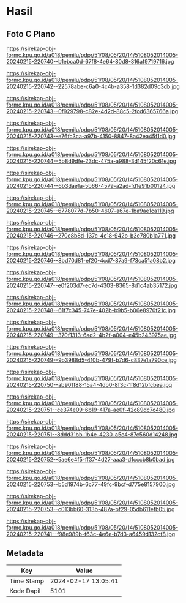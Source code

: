 # Hasil

## Foto C Plano

https://sirekap-obj-formc.kpu.go.id/a018/pemilu/pdpr/51/08/05/20/14/5108052014005-20240215-220740--b1ebca0d-67f8-4e64-80d8-316af9719716.jpg

https://sirekap-obj-formc.kpu.go.id/a018/pemilu/pdpr/51/08/05/20/14/5108052014005-20240215-220742--22578abe-c6a0-4c4b-a358-1d382d09c3db.jpg

https://sirekap-obj-formc.kpu.go.id/a018/pemilu/pdpr/51/08/05/20/14/5108052014005-20240215-220743--0f929798-c82e-4d2d-88c5-2fcd6365766a.jpg

https://sirekap-obj-formc.kpu.go.id/a018/pemilu/pdpr/51/08/05/20/14/5108052014005-20240215-220743--e76fc3ca-a97b-4150-8847-8a42ea45f1d0.jpg

https://sirekap-obj-formc.kpu.go.id/a018/pemilu/pdpr/51/08/05/20/14/5108052014005-20240215-220744--5b8d9dfe-23dc-475a-a988-3d145f20c61e.jpg

https://sirekap-obj-formc.kpu.go.id/a018/pemilu/pdpr/51/08/05/20/14/5108052014005-20240215-220744--6b3dae1a-5b66-4579-a2ad-fd1e91b00124.jpg

https://sirekap-obj-formc.kpu.go.id/a018/pemilu/pdpr/51/08/05/20/14/5108052014005-20240215-220745--6778077d-7b50-4607-a67e-1ba9ae1ca119.jpg

https://sirekap-obj-formc.kpu.go.id/a018/pemilu/pdpr/51/08/05/20/14/5108052014005-20240215-220746--270e8b8d-137c-4c18-942b-b3e780b1a771.jpg

https://sirekap-obj-formc.kpu.go.id/a018/pemilu/pdpr/51/08/05/20/14/5108052014005-20240215-220746--8bd70d81-ef20-4cd7-87a9-f73ca51a08b2.jpg

https://sirekap-obj-formc.kpu.go.id/a018/pemilu/pdpr/51/08/05/20/14/5108052014005-20240215-220747--e0f203d7-ec7d-4303-8365-8d1c4ab35172.jpg

https://sirekap-obj-formc.kpu.go.id/a018/pemilu/pdpr/51/08/05/20/14/5108052014005-20240215-220748--61f7c345-747e-402b-b9b5-b06e8970f21c.jpg

https://sirekap-obj-formc.kpu.go.id/a018/pemilu/pdpr/51/08/05/20/14/5108052014005-20240215-220749--370f1313-6ad2-4b2f-a004-e45b243975ae.jpg

https://sirekap-obj-formc.kpu.go.id/a018/pemilu/pdpr/51/08/05/20/14/5108052014005-20240215-220749--9b3988d5-410b-479f-b7d6-c837e1a790ce.jpg

https://sirekap-obj-formc.kpu.go.id/a018/pemilu/pdpr/51/08/05/20/14/5108052014005-20240215-220750--ab901f88-15a4-4db0-8f3c-1f8d12bfcbea.jpg

https://sirekap-obj-formc.kpu.go.id/a018/pemilu/pdpr/51/08/05/20/14/5108052014005-20240215-220751--ce374e09-6b19-417a-ae0f-42c89dc7c480.jpg

https://sirekap-obj-formc.kpu.go.id/a018/pemilu/pdpr/51/08/05/20/14/5108052014005-20240215-220751--8ddd31bb-1b4e-4230-a5c4-87c560d14248.jpg

https://sirekap-obj-formc.kpu.go.id/a018/pemilu/pdpr/51/08/05/20/14/5108052014005-20240215-220752--5ae6e4f5-ff37-4d27-aaa3-d1cccb8b0bad.jpg

https://sirekap-obj-formc.kpu.go.id/a018/pemilu/pdpr/51/08/05/20/14/5108052014005-20240215-220753--b5d1974b-6c77-49fc-9bcf-d775e8157900.jpg

https://sirekap-obj-formc.kpu.go.id/a018/pemilu/pdpr/51/08/05/20/14/5108052014005-20240215-220753--c013bb60-313b-487a-bf29-05db611efb05.jpg

https://sirekap-obj-formc.kpu.go.id/a018/pemilu/pdpr/51/08/05/20/14/5108052014005-20240215-220741--f98e989b-f63c-4e6e-b7d3-a6459d132cf8.jpg


## Metadata

| Key        | Value               |
| ---------- | ------------------- |
| Time Stamp | 2024-02-17 13:05:41 |
| Kode Dapil | 5101                |



